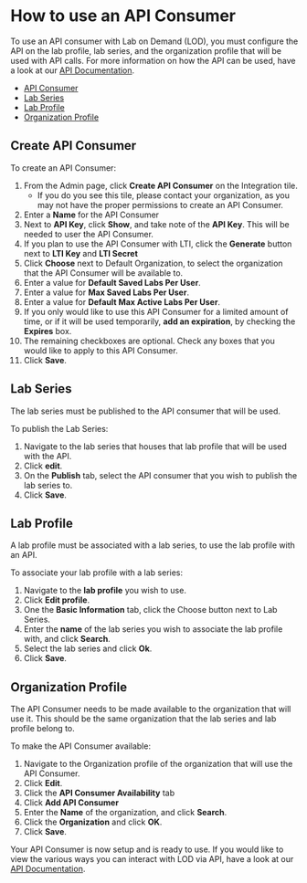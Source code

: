 # How to use an API Consumer

To use an API consumer with Lab on Demand (LOD), you must configure the API on the lab profile, lab series, and the organization profile that will be used with API calls. For more information on how the API can be used, have a look at our [API Documentation](lod/lod-api/lod-api-main.md). 

- [API Consumer ](#create-api-consumer)
- [Lab Series](#lab-series)
- [Lab Profile](#lab-profile)
- [Organization Profile](#organization-profile)

## Create API Consumer

To create an API Consumer:

1. From the Admin page, click **Create API Consumer** on the Integration tile.
    - If you do you see this tile, please contact your organization, as you may not have the proper permissions to create an API Consumer.
1. Enter a **Name** for the API Consumer
1. Next to **API Key**, click **Show**, and take note of the **API Key**. This will be needed to user the API Consumer. 
1. If you plan to use the API Consumer with LTI, click the **Generate** button next to **LTI Key** and **LTI Secret**
1. Click **Choose** next to Default Organization, to select the organization that the API Consumer will be available to. 
1. Enter a value for **Default Saved Labs Per User**.
1. Enter a value for **Max Saved Labs Per User**.
1. Enter a value for **Default Max Active Labs Per User**.
1. If you only would like to use this API Consumer for a limited amount of time, or if it will be used temporarily, **add an expiration**, by checking the **Expires** box.
1. The remaining checkboxes are optional. Check any boxes that you would like to apply to this API Consumer.
1. Click **Save**.

## Lab Series

The lab series must be published to the API consumer that will be used. 

To publish the Lab Series:

1. Navigate to the lab series that houses that lab profile that will be used with the API.
1. Click **edit**.
1. On the **Publish** tab, select the API consumer that you wish to publish the lab series to. 
1. Click **Save**.

## Lab Profile

A lab profile must be associated with a lab series, to use the lab profile with an API.

To associate your lab profile with a lab series:

1. Navigate to the **lab profile** you wish to use.
1. Click **Edit profile**.
1. One the **Basic Information** tab, click the Choose button next to Lab Series.
1. Enter the **name** of the lab series you wish to associate the lab profile with, and click **Search**. 
1. Select the lab series and click **Ok**.
1. Click **Save**.

## Organization Profile

The API Consumer needs to be made available to the organization that will use it. This should be the same organization that the lab series and lab profile belong to. 

To make the API Consumer available:

1. Navigate to the Organization profile of the organization that will use the API Consumer. 
1. Click **Edit**.
1. Click the **API Consumer Availability** tab
1. Click **Add API Consumer**
1. Enter the **Name** of the organization, and click **Search**.
1. Click the **Organization** and click **OK**.
1. Click **Save**.

Your API Consumer is now setup and is ready to use. If you would like to view the various ways you can interact with LOD via API, have a look at our [API Documentation](lod/lod-api/lod-api-main.md).